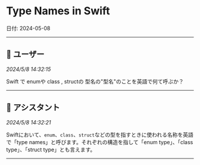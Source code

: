 # Type Names in Swift

日付: 2024-05-08

---

## 👤 ユーザー
*2024/5/8 14:32:15*

Swift で enumや class , structの 型名の"型名"のことを英語で何て呼ぶか？

---

## 🤖 アシスタント
*2024/5/8 14:32:21*

Swiftにおいて、`enum`、`class`、`struct`などの型を指すときに使われる名称を英語で「type names」と呼びます。それぞれの構造を指して「enum type」、「class type」、「struct type」とも言えます。

---
